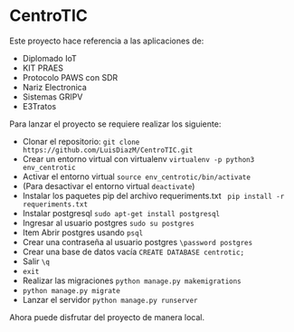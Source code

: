 # CentroTIC

Este proyecto hace referencia a las aplicaciones de:

* Diplomado IoT
* KIT PRAES
* Protocolo PAWS con SDR
* Nariz Electronica
* Sistemas GRIPV
* E3Tratos

Para lanzar el proyecto se requiere realizar los siguiente:

* Clonar el repositorio: `` git clone https://github.com/LuisDiazM/CentroTIC.git ``
* Crear un entorno virtual con virtualenv `` virtualenv -p python3 env_centrotic ``
* Activar el entorno virtual `` source env_centrotic/bin/activate ``
* (Para desactivar el entorno virtual ``deactivate``)
* Instalar los paquetes pip del archivo requeriments.txt `` pip install -r requeriments.txt``
* Instalar postgresql ``sudo apt-get install postgresql``
* Ingresar al usuario postgres ``sudo su postgres``
* Item Abrir postgres usando ``psql``
* Crear una contraseña al usuario postgres `` \password postgres ``
* Crear una base de datos vacía ``CREATE DATABASE centrotic;``
* Salir ``\q``
* ``exit``
* Realizar las migraciones ``python manage.py makemigrations`` 
* ``python manage.py migrate``
* Lanzar el servidor ``python manage.py runserver``

Ahora puede disfrutar del proyecto de manera local.